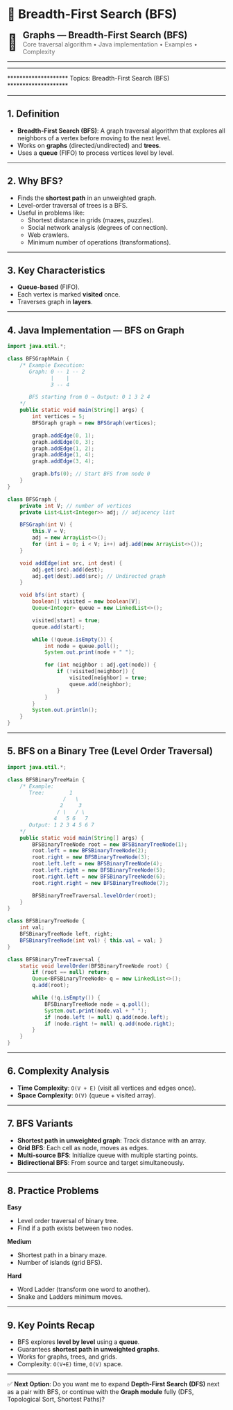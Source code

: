 <!--
  DSA Java Master Curriculum — BFS Expansion
-->

# 🌳 **Breadth-First Search (BFS)**

<div style="display:flex;align-items:center;gap:12px;">
  <div style="font-size:36px">🔎</div>
  <div>
    <h2 style="margin:0">Graphs — Breadth-First Search (BFS)</h2>
    <div style="color:#666">Core traversal algorithm • Java implementation • Examples • Complexity</div>
  </div>
</div>

---

******************************************************************************************
******************** Topics: Breadth-First Search (BFS)   ********************
******************************************************************************************

## 1. Definition

- **Breadth-First Search (BFS)**: A graph traversal algorithm that explores all neighbors of a vertex before moving to the next level.
- Works on **graphs** (directed/undirected) and **trees**.
- Uses a **queue** (FIFO) to process vertices level by level.

---

## 2. Why BFS?

- Finds the **shortest path** in an unweighted graph.
- Level-order traversal of trees is a BFS.
- Useful in problems like:
  - Shortest distance in grids (mazes, puzzles).
  - Social network analysis (degrees of connection).
  - Web crawlers.
  - Minimum number of operations (transformations).

---

## 3. Key Characteristics

- **Queue-based** (FIFO).
- Each vertex is marked **visited** once.
- Traverses graph in **layers**.

---

## 4. Java Implementation — BFS on Graph

```java
import java.util.*;

class BFSGraphMain {
    /* Example Execution:
       Graph: 0 -- 1 -- 2
              |    |
              3 -- 4

       BFS starting from 0 → Output: 0 1 3 2 4
    */
    public static void main(String[] args) {
        int vertices = 5;
        BFSGraph graph = new BFSGraph(vertices);

        graph.addEdge(0, 1);
        graph.addEdge(0, 3);
        graph.addEdge(1, 2);
        graph.addEdge(1, 4);
        graph.addEdge(3, 4);

        graph.bfs(0); // Start BFS from node 0
    }
}

class BFSGraph {
    private int V; // number of vertices
    private List<List<Integer>> adj; // adjacency list

    BFSGraph(int V) {
        this.V = V;
        adj = new ArrayList<>();
        for (int i = 0; i < V; i++) adj.add(new ArrayList<>());
    }

    void addEdge(int src, int dest) {
        adj.get(src).add(dest);
        adj.get(dest).add(src); // Undirected graph
    }

    void bfs(int start) {
        boolean[] visited = new boolean[V];
        Queue<Integer> queue = new LinkedList<>();

        visited[start] = true;
        queue.add(start);

        while (!queue.isEmpty()) {
            int node = queue.poll();
            System.out.print(node + " ");

            for (int neighbor : adj.get(node)) {
                if (!visited[neighbor]) {
                    visited[neighbor] = true;
                    queue.add(neighbor);
                }
            }
        }
        System.out.println();
    }
}
```

---

## 5. BFS on a Binary Tree (Level Order Traversal)

```java
import java.util.*;

class BFSBinaryTreeMain {
    /* Example:
       Tree:        1
                  /   \
                 2     3
                / \   / \
               4   5 6   7
       Output: 1 2 3 4 5 6 7
    */
    public static void main(String[] args) {
        BFSBinaryTreeNode root = new BFSBinaryTreeNode(1);
        root.left = new BFSBinaryTreeNode(2);
        root.right = new BFSBinaryTreeNode(3);
        root.left.left = new BFSBinaryTreeNode(4);
        root.left.right = new BFSBinaryTreeNode(5);
        root.right.left = new BFSBinaryTreeNode(6);
        root.right.right = new BFSBinaryTreeNode(7);

        BFSBinaryTreeTraversal.levelOrder(root);
    }
}

class BFSBinaryTreeNode {
    int val;
    BFSBinaryTreeNode left, right;
    BFSBinaryTreeNode(int val) { this.val = val; }
}

class BFSBinaryTreeTraversal {
    static void levelOrder(BFSBinaryTreeNode root) {
        if (root == null) return;
        Queue<BFSBinaryTreeNode> q = new LinkedList<>();
        q.add(root);

        while (!q.isEmpty()) {
            BFSBinaryTreeNode node = q.poll();
            System.out.print(node.val + " ");
            if (node.left != null) q.add(node.left);
            if (node.right != null) q.add(node.right);
        }
    }
}
```

---

## 6. Complexity Analysis

- **Time Complexity**: `O(V + E)` (visit all vertices and edges once).
- **Space Complexity**: `O(V)` (queue + visited array).

---

## 7. BFS Variants

- **Shortest path in unweighted graph**: Track distance with an array.
- **Grid BFS**: Each cell as node, moves as edges.
- **Multi-source BFS**: Initialize queue with multiple starting points.
- **Bidirectional BFS**: From source and target simultaneously.

---

## 8. Practice Problems

**Easy**
- Level order traversal of binary tree.
- Find if a path exists between two nodes.

**Medium**
- Shortest path in a binary maze.
- Number of islands (grid BFS).

**Hard**
- Word Ladder (transform one word to another).
- Snake and Ladders minimum moves.

---

## 9. Key Points Recap

- BFS explores **level by level** using a **queue**.
- Guarantees **shortest path in unweighted graphs**.
- Works for graphs, trees, and grids.
- Complexity: `O(V+E)` time, `O(V)` space.

---

✅ **Next Option**: Do you want me to expand **Depth-First Search (DFS)** next as a pair with BFS, or continue with the **Graph module** fully (DFS, Topological Sort, Shortest Paths)?

